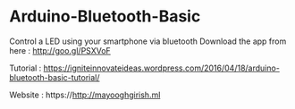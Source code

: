 # Arduino-Bluetooth-Basic
Control a LED using your smartphone via bluetooth Download the app from here : http://goo.gl/PSXVoF

Tutorial : https://igniteinnovateideas.wordpress.com/2016/04/18/arduino-bluetooth-basic-tutorial/

Website : https://http://mayooghgirish.ml
